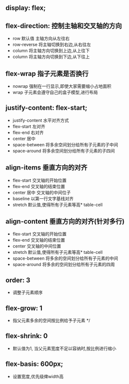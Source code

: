 ## display: flex;

## flex-direction: 控制主轴和交叉轴的方向
* row 默认值  主轴方向从左往右
* row-reverse 将主轴切换到右边,从右往左
* column 将主轴方向切换到上边,从上往下
* column 将主轴方向切换到下边,从下往上

## flex-wrap  指子元素是否换行
* nowrap   强制在一行显示,即使大家需要缩小占地面积
* wrap     子元素会遵守自己的盒子模型,进行布局

## justify-content: flex-start;
* justify-content 水平对齐方式
* flex-start 左对齐
* flex-end    右对齐
* center 居中
* space-between 将多余空间划分给所有子元素的子中间
* space-around 将多余空间划分给所有子元素的子四间

## align-items   垂直方向的对齐
* flex-start    交叉轴的开始位置 
* flex-end    交叉轴的结束位置
* center 居中  交叉轴的中间位子
* baseline     以第一行文字基线对齐
* stretch      默认值,使得所有子元素等高* table-cell

## align-content   垂直方向的对齐(针对多行)
* flex-start    交叉轴的开始位置 
* flex-end    交叉轴的结束位置
* center  交叉轴的中间位置
* stretch 默认值,使得所有子元素等高* table-cell
* space-between 将多余的空间划分给所有子元素的中间
* space-around 将多余的空间划分给所有子元素的四周

## order: 3 
* 调整子元素顺序
## flex-grow: 1 
* 指父元素多余的空间按比例给予子元素 */
## flex-shrink: 0 
* 默认值为1, 当父元素宽度不足以容纳时,按比例进行缩小

## flex-basis: 600px;
* 设置宽度,优先级俾width高